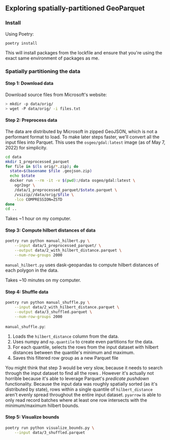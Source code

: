 ## Exploring spatially-partitioned GeoParquet

### Install

Using Poetry:

```
poetry install
```

This will install packages from the lockfile and ensure that you're using the exact same environment of packages as me.

### Spatially partitioning the data

#### Step 1: Download data

Download source files from Microsoft's website:

```bash
> mkdir -p data/orig/
> wget -P data/orig/ -i files.txt
```

#### Step 2: Preprocess data

The data are distributed by Microsoft in zipped GeoJSON, which is not a performant format to load. To make later steps faster, we'll convert all the input files into Parquet. This uses the `osgeo/gdal:latest` image (as of May 7, 2022) for simplicity.

```bash
cd data
mkdir 1_preprocessed_parquet
for file in $(ls orig/*.zip); do
  state=$(basename $file .geojson.zip)
  echo $state
  docker run --rm -it -v $(pwd):/data osgeo/gdal:latest \
    ogr2ogr \
    /data/1_preprocessed_parquet/$state.parquet \
    /vsizip//data/orig/$file \
    -lco COMPRESSION=ZSTD
done
cd ..
```

Takes ~1 hour on my computer.

#### Step 3: Compute hilbert distances of data

```bash
poetry run python manual_hilbert.py \
    --input data/1_preprocessed_parquet/ \
    --output data/2_with_hilbert_distance.parquet \
    --num-row-groups 2000
```

`manual_hilbert.py` uses dask-geopandas to compute hilbert distances of each polygon in the data.

Takes ~10 minutes on my computer.

#### Step 4: Shuffle data

```bash
poetry run python manual_shuffle.py \
    --input data/2_with_hilbert_distance.parquet \
    --output data/3_shuffled.parquet \
    --num-row-groups 2000
```

`manual_shuffle.py`:

1. Loads the `hilbert_distance` column from the data.
2. Uses numpy and `np.quantile` to create even partitions for the data.
3. For each quantile, selects the rows from the input dataset with hilbert distances between the quantile's minimum and maximum.
4. Saves this filtered row group as a new Parquet file

You might think that step 3 would be very slow, because it needs to search through the input dataset to find all the rows . However it's actually not horrible because it's able to leverage Parquet's _predicate pushdown_ functionality. Because the input data was roughly spatially sorted (as it's distributed by state), rows within a single quantile of `hilbert_distance` aren't evenly spread throughout the entire input dataset. `pyarrow` is able to only read record batches where at least one row intersects with the minimum/maximum hilbert bounds.

#### Step 5: Visualize bounds

```bash
poetry run python visualize_bounds.py \
    --input data/3_shuffled.parquet
```
